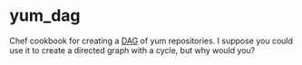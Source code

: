 # yum_dag

Chef cookbook for creating a [DAG](https://en.wikipedia.org/wiki/Directed_acyclic_graph) of yum repositories. I suppose you could use it to create a directed graph with a cycle, but why would you?
